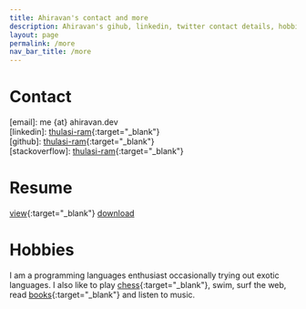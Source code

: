 ```yaml
---
title: Ahiravan's contact and more
description: Ahiravan's gihub, linkedin, twitter contact details, hobbies and resume links
layout: page
permalink: /more
nav_bar_title: /more
---
```


# Contact

\[email\]: me {at} ahiravan.dev  
\[linkedin\]: [thulasi-ram](https://www.linkedin.com/in/thulasi-ram/){:target="_blank"}  
\[github\]: [thulasi-ram](https://github.com/thulasi-ram){:target="_blank"}  
\[stackoverflow\]: [thulasi-ram](https://stackoverflow.com/users/6323666/thulasi-ram){:target="_blank"}


# Resume
[view](/resume){:target="_blank"}   [download]({{site.resume_google_doc_url}}/export?format=pdf)


# Hobbies
I am a programming languages enthusiast occasionally trying out exotic languages. I also like to play [chess](https://lichess.org/@/thulasi503){:target="_blank"}, swim, surf the web, read [books](https://www.goodreads.com/thulasi-ram){:target="_blank"} and listen to music.